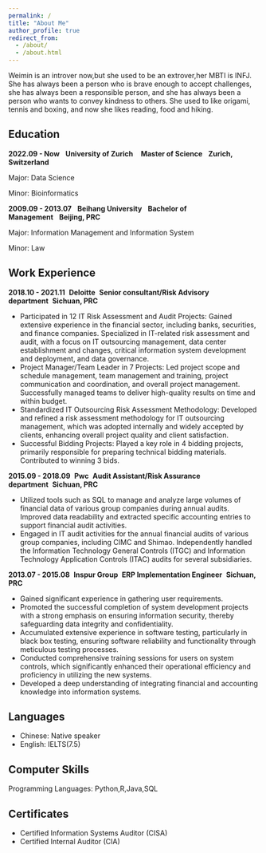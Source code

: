 ```yaml
---
permalink: /
title: "About Me"
author_profile: true
redirect_from: 
  - /about/
  - /about.html
---
```


Weimin is an introver now,but she used to be an extrover,her MBTI is INFJ. She has always been a person who is brave enough to accept challenges, she has always been a responsible person, and she has always been a person who wants to convey kindness to others. She used to like origami, tennis and boxing, and now she likes reading, food and hiking.

Education
------
**2022.09 - Now**&nbsp;&nbsp;&nbsp;**University of Zurich** &nbsp;&nbsp;&nbsp;**Master of Science**&nbsp;&nbsp;&nbsp;**Zurich, Switzerland**

Major: Data Science

Minor: Bioinformatics  
 
**2009.09 - 2013.07**&nbsp;&nbsp;&nbsp;**Beihang University**&nbsp;&nbsp;&nbsp;**Bachelor of Management**&nbsp;&nbsp;&nbsp;**Beijing, PRC**

Major: Information Management and Information System

Minor: Law 

Work Experience
------
**2018.10 - 2021.11**&nbsp;&nbsp;**Deloitte**&nbsp;&nbsp;**Senior consultant/Risk Advisory department**&nbsp;&nbsp;**Sichuan, PRC**
- Participated in 12 IT Risk Assessment and Audit Projects: Gained extensive experience in the financial sector, including banks, securities, and finance companies. Specialized in IT-related risk assessment and audit, with a focus on IT outsourcing management, data center establishment and changes, critical information system development and deployment, and data governance.
- Project Manager/Team Leader in 7 Projects: Led project scope and schedule management, team management and training, project communication and coordination, and overall project management. Successfully managed teams to deliver high-quality results on time and within budget.
- Standardized IT Outsourcing Risk Assessment Methodology: Developed and refined a risk assessment methodology for IT outsourcing management, which was adopted internally and widely accepted by clients, enhancing overall project quality and client satisfaction.
- Successful Bidding Projects: Played a key role in 4 bidding projects, primarily responsible for preparing technical bidding materials. Contributed to winning 3 bids.

**2015.09 - 2018.09**&nbsp;&nbsp;**Pwc**&nbsp;&nbsp;**Audit Assistant/Risk Assurance department**&nbsp;&nbsp;**Sichuan, PRC**
- Utilized tools such as SQL to manage and analyze large volumes of financial data of various group companies during annual audits. Improved data readability and extracted specific accounting entries to support financial audit activities.
- Engaged in IT audit activities for the annual financial audits of various group companies, including CIMC and Shimao. Independently handled the Information Technology General Controls (ITGC) and Information Technology Application Controls (ITAC) audits for several subsidiaries.

**2013.07 - 2015.08**&nbsp;&nbsp;**Inspur Group**&nbsp;&nbsp;**ERP Implementation Engineer**&nbsp;&nbsp;**Sichuan, PRC**
- Gained significant experience in gathering user requirements.
- Promoted the successful completion of system development projects with a strong emphasis on ensuring information security, thereby safeguarding data integrity and confidentiality.
- Accumulated extensive experience in software testing, particularly in black box testing, ensuring software reliability and functionality through meticulous testing processes.
- Conducted comprehensive training sessions for users on system controls, which significantly enhanced their operational efficiency and proficiency in utilizing the new systems.
- Developed a deep understanding of integrating financial and accounting knowledge into information systems.

Languages
------
- Chinese: Native speaker
- English: IELTS(7.5)

Computer Skills
------
Programming Languages: Python,R,Java,SQL

Certificates
------
- Certified Information Systems Auditor (CISA) 
- Certified Internal Auditor (CIA)

